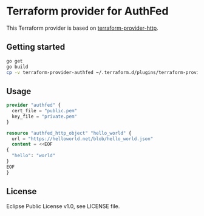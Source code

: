 # Terraform provider for AuthFed

This Terraform provider is based on [terraform-provider-http](https://github.com/terraform-providers/terraform-provider-http).

## Getting started

```sh
go get
go build
cp -v terraform-provider-authfed ~/.terraform.d/plugins/terraform-provider-authfed_v0.1.0
```

## Usage

```tf
provider "authfed" {
  cert_file = "public.pem"
  key_file = "private.pem"
}

resource "authfed_http_object" "hello_world" {
  url = "https://helloworld.net/blob/hello_world.json"
  content = <<EOF
{
  "hello": "world"
}
EOF
}
```

## License

Eclipse Public License v1.0, see LICENSE file.
